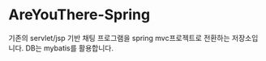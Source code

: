 # AreYouThere-Spring
기존의 servlet/jsp 기반 채팅 프로그램을 spring mvc프로젝트로 전환하는 저장소입니다. 
DB는 mybatis를 활용합니다. 
